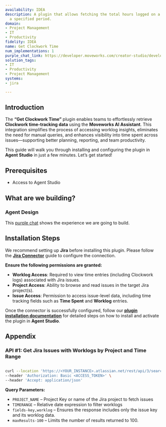 ```yaml
---
availability: IDEA
description: A plugin that allows fetching the total hours logged on a project over
  a specified period.
domain:
- Project Management
- IT
- Productivity
fidelity: IDEA
name: Get Clockwork Time
num_implementations: 1
purple_chat_link: https://developer.moveworks.com/creator-studio/developer-tools/purple-chat/?conversation=%7B%22startTimestamp%22%3A%2211%3A43+AM%22%2C%22messages%22%3A%5B%7B%22parts%22%3A%5B%7B%22richText%22%3A%22How+many+hours+were+logged+on+the+Phoenix+project+last+month%3F%22%7D%5D%2C%22role%22%3A%22user%22%7D%2C%7B%22parts%22%3A%5B%7B%22richText%22%3A%22%3Cp%3EI+found+a+few+projects+named+%27Phoenix%27+in+Jira.+Which+one+are+you+referring+to%3F%3C%2Fp%3E%22%7D%2C%7B%22buttons%22%3A%5B%7B%22buttonText%22%3A%22Phoenix+Mobile+App+%28PMA%29%22%2C%22style%22%3A%22outlined%22%7D%2C%7B%22buttonText%22%3A%22Phoenix+Website+%28PHX%29%22%2C%22style%22%3A%22outlined%22%7D%2C%7B%22buttonText%22%3A%22Internal+Phoenix+Project+%28IPP%29%22%2C%22style%22%3A%22outlined%22%7D%5D%7D%5D%2C%22role%22%3A%22assistant%22%7D%2C%7B%22parts%22%3A%5B%7B%22richText%22%3A%22Phoenix+Mobile+App+%28PMA%29%22%7D%5D%2C%22role%22%3A%22user%22%7D%2C%7B%22parts%22%3A%5B%7B%22reasoningSteps%22%3A%5B%7B%22richText%22%3A%22Fetching+time+logs+from+Clockwork+for+project+%27Phoenix+Mobile+App+%28PMA%29%27+for+the+last+month.%22%2C%22status%22%3A%22success%22%7D%2C%7B%22richText%22%3A%22Aggregating+total+hours+logged.%22%2C%22status%22%3A%22success%22%7D%5D%7D%2C%7B%22richText%22%3A%22%3Cp%3EThe+team+logged+a+total+of+%3Cb%3E452+hours%3C%2Fb%3E+for+the+%3Cb%3EPhoenix+Mobile+App+%28PMA%29%3C%2Fb%3E+project+last+month.%3C%2Fp%3E%22%7D%2C%7B%22citations%22%3A%5B%7B%22citationTitle%22%3A%22Phoenix+Mobile+App+%28PMA%29%22%2C%22connectorName%22%3A%22jira%22%7D%5D%7D%5D%2C%22role%22%3A%22assistant%22%2C%22showFeedbackTray%22%3Atrue%7D%5D%7D
solution_tags:
- IT
- Productivity
- Project Management
systems:
- jira

---
```

## **Introduction**

The **“Get Clockwork Time”** plugin enables teams to effortlessly retrieve **Clockwork time-tracking data** using the **Moveworks AI Assistant**. This integration simplifies the process of accessing worklog insights, eliminates the need for manual queries, and enhances visibility into time spent across issues—supporting better planning, reporting, and team productivity.

This guide will walk you through installing and configuring the plugin in **Agent Studio** in just a few minutes. Let’s get started!

## **Prerequisites**

- Access to Agent Studio

## **What are we building?**

### **Agent Design**

This [purple chat](https://marketplace.moveworks.com/purple-chat?conversation=%7B%22startTimestamp%22%3A%2211%3A43+AM%22%2C%22messages%22%3A%5B%7B%22parts%22%3A%5B%7B%22richText%22%3A%22How+many+hours+were+logged+on+the+Phoenix+project+last+month%3F%22%7D%5D%2C%22role%22%3A%22user%22%7D%2C%7B%22parts%22%3A%5B%7B%22richText%22%3A%22%3Cp%3EI+found+a+few+projects+named+%27Phoenix%27+in+Jira.+Which+one+are+you+referring+to%3F%3C%2Fp%3E%22%7D%2C%7B%22buttons%22%3A%5B%7B%22buttonText%22%3A%22Phoenix+Mobile+App+%28PMA%29%22%2C%22style%22%3A%22outlined%22%7D%2C%7B%22buttonText%22%3A%22Phoenix+Website+%28PHX%29%22%2C%22style%22%3A%22outlined%22%7D%2C%7B%22buttonText%22%3A%22Internal+Phoenix+Project+%28IPP%29%22%2C%22style%22%3A%22outlined%22%7D%5D%7D%5D%2C%22role%22%3A%22assistant%22%7D%2C%7B%22parts%22%3A%5B%7B%22richText%22%3A%22Phoenix+Mobile+App+%28PMA%29%22%7D%5D%2C%22role%22%3A%22user%22%7D%2C%7B%22parts%22%3A%5B%7B%22reasoningSteps%22%3A%5B%7B%22richText%22%3A%22Fetching+time+logs+from+Clockwork+for+project+%27Phoenix+Mobile+App+%28PMA%29%27+for+the+last+month.%22%2C%22status%22%3A%22success%22%7D%2C%7B%22richText%22%3A%22Aggregating+total+hours+logged.%22%2C%22status%22%3A%22success%22%7D%5D%7D%2C%7B%22richText%22%3A%22%3Cp%3EThe+team+logged+a+total+of+%3Cb%3E452+hours%3C%2Fb%3E+for+the+%3Cb%3EPhoenix+Mobile+App+%28PMA%29%3C%2Fb%3E+project+last+month.%3C%2Fp%3E%22%7D%2C%7B%22citations%22%3A%5B%7B%22citationTitle%22%3A%22Phoenix+Mobile+App+%28PMA%29%22%2C%22connectorName%22%3A%22jira%22%7D%5D%7D%5D%2C%22role%22%3A%22assistant%22%2C%22showFeedbackTray%22%3Atrue%7D%5D%7D) shows the experience we are going to build.

## **Installation Steps**

We recommend setting up **Jira** before installing this plugin. Please follow the [**Jira Connector**](https://marketplace.moveworks.com/marketplace/package/?id=jira&hist=home%2Cbrws#how-to-implement) guide to configure the connection.

**Ensure the following permissions are granted:**

- **Worklog Access**: Required to view time entries (including Clockwork logs) associated with Jira issues.
- **Project Access**: Ability to browse and read issues in the target Jira project(s).
- **Issue Access**: Permission to access issue-level data, including time tracking fields such as **Time Spent** and **Worklog** entries.

Once the connector is successfully configured, follow our [**plugin installation documentation**](https://help.moveworks.com/docs/ai-agent-marketplace-installation) for detailed steps on how to install and activate the plugin in **Agent Studio**.

## **Appendix**

### **API #1: Get Jira Issues with Worklogs by Project and Time Range**

```bash

curl --location 'https://<YOUR_INSTANCE>.atlassian.net/rest/api/3/search?jql=project%3D<PROJECT_NAME>%20AND%20worklogDate%20%3E%3D%20<TIMERANGE>&fields=key%2Cworklog&maxResults=100' \
--header 'Authorization: Basic <ACCESS_TOKEN>' \
--header 'Accept: application/json' 
```

**Query Parameters:**

- `PROJECT_NAME` – Project Key or name of the Jira project to fetch issues
- `TIMERANGE` – Relative date expression to filter worklogs
- `fields-key,worklog` – Ensures the response includes only the issue key and its worklog data.
- `maxResults-100` – Limits the number of results returned to 100.